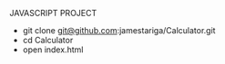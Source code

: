 JAVASCRIPT PROJECT 

- git clone git@github.com:jamestariga/Calculator.git
- cd Calculator
- open index.html